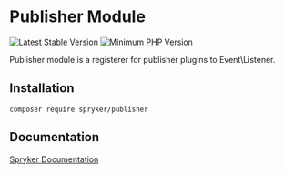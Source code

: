 # Publisher Module
[![Latest Stable Version](https://poser.pugx.org/spryker/publisher/v/stable.svg)](https://packagist.org/packages/spryker/publisher)
[![Minimum PHP Version](https://img.shields.io/badge/php-%3E%3D%207.3-8892BF.svg)](https://php.net/)

Publisher module is a registerer for publisher plugins to Event\Listener.

## Installation

```
composer require spryker/publisher
```

## Documentation

[Spryker Documentation](https://documentation.spryker.com/module_guide/overview.htm)
